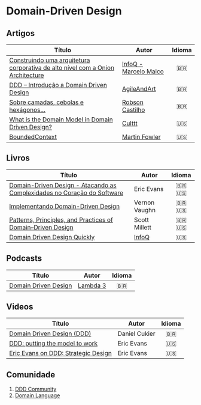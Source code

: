 # Domain-Driven Design
## Artigos
| Título | Autor | Idioma |
|-----------------|-------|:--------:|
| [Construindo uma arquitetura corporativa de alto nível com a Onion Architecture ](https://www.infoq.com/br/articles/onion-architecture) | [InfoQ - Marcelo Maico](https://www.infoq.com) | :brazil: |
| [DDD – Introdução a Domain Driven Design](http://www.agileandart.com/2010/07/16/ddd-introducao-a-domain-driven-design/) | [AgileAndArt](http://www.agileandart.com) | :brazil: |
| [Sobre camadas, cebolas e hexágonos…](https://robsoncastilho.com.br/2014/02/04/sobre-camadas-cebolas-e-hexagonos/) | [Robson Castilho](https://robsoncastilho.com.br) | :brazil: |
| [What is the Domain Model in Domain Driven Design?](https://www.culttt.com/2014/11/12/domain-model-domain-driven-design/) | [Culttt](https://www.culttt.com) | :us: |
| [BoundedContext](https://martinfowler.com/bliki/BoundedContext.html) | [Martin Fowler](https://martinfowler.com) | :us: |

## Livros
| Título | Autor | Idioma |
|-----------------|-------|:--------:|
| [Domain-Driven Design - Atacando as Complexidades no Coração do Software](https://www.amazon.com.br/Domain-Driven-Design-Eric-Evans/dp/8550800651/ref=pd_cp_14_1/143-3567012-6986025?_encoding=UTF8&pd_rd_i=8550800651&pd_rd_r=72c9a238-12dd-11e9-b796-5bf68f3098c8&pd_rd_w=HSLLG&pd_rd_wg=pJC0S&pf_rd_p=2e20b0cf-6ffb-46a2-91ee-4f50ae0a3468&pf_rd_r=HYD8BKMB2S3YY3XAF9QH&psc=1&refRID=HYD8BKMB2S3YY3XAF9QH) | Eric Evans | :brazil: :us: |
| [Implementando Domain-Driven Design](https://www.amazon.com.br/Implementando-Domain-Driven-design-Vernon/dp/8576089521/ref=pd_sim_14_1/143-3567012-6986025?_encoding=UTF8&pd_rd_i=8576089521&pd_rd_r=781428c3-12dd-11e9-a193-95547270b610&pd_rd_w=CDrLQ&pd_rd_wg=8huCM&pf_rd_p=d515db61-e263-47cd-b9d9-b33c1db68903&pf_rd_r=4SNBJT8GAFXC9D34V522&psc=1&refRID=4SNBJT8GAFXC9D34V522) |  Vernon Vaughn  | :brazil: :us: |
| [Patterns, Principles, and Practices of Domain–Driven Design](https://www.amazon.com.br/Patterns-Principles-Practices-Domain-Driven-Design/dp/1118714709) | Scott Millett | :brazil: :us: |
| [Domain Driven Design Quickly](https://www.infoq.com/minibooks/domain-driven-design-quickly) | [InfoQ](https://www.infoq.com) | :us: |

## Podcasts
| Título | Autor | Idioma |
|-----------------|-------|:--------:|
| [Domain Driven Design](https://www.lambda3.com.br/2016/10/podcast-14-domain-driven-design/) | [Lambda 3](https://www.lambda3.com.br/)| :brazil: |

## Videos
| Título | Autor | Idioma |
|-----------------|-------|:--------:|
| [Domain Driven Design (DDD)](https://www.youtube.com/watch?v=bsDwFWuFveo) | Daniel Cukier | :brazil: |
| [DDD: putting the model to work](https://www.infoq.com/presentations/model-to-work-evans) | Eric Evans | :us: |
| [Eric Evans on DDD: Strategic Design ](https://www.infoq.com/presentations/strategic-design-evans) | Eric Evans | :us: |

## Comunidade
1. [DDD Community](http://dddcommunity.org/)
2. [Domain Language](https://domainlanguage.com/) 
